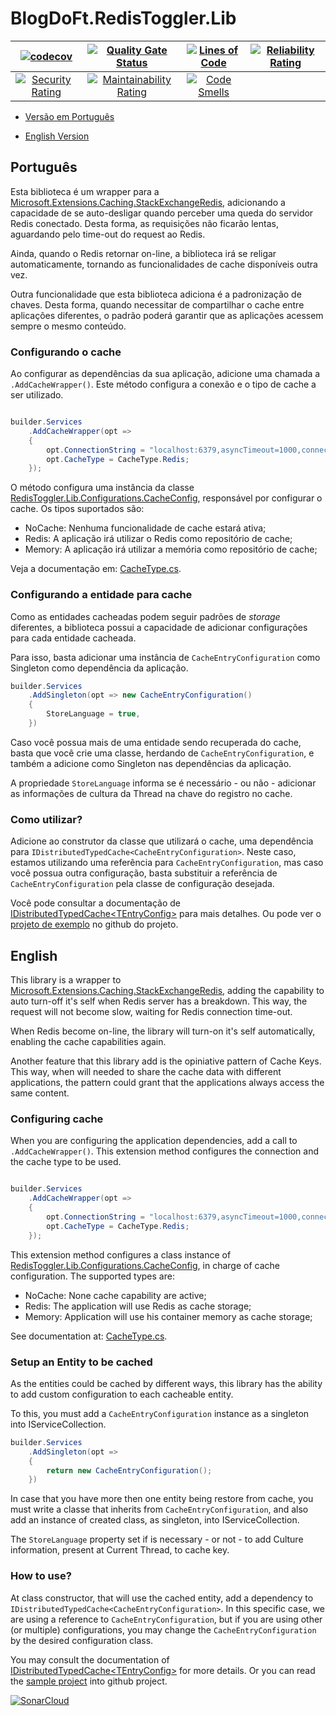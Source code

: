 # BlogDoFt.RedisToggler.Lib

|                           [![codecov](https://codecov.io/gh/ftathiago/RedisToggler/graph/badge.svg?token=0JFTDIHNAP)](https://codecov.io/gh/ftathiago/RedisToggler)                            |  [![Quality Gate Status](https://sonarcloud.io/api/project_badges/measure?project=ftathiago_RedisToggler&metric=alert_status)](https://sonarcloud.io/summary/new_code?id=ftathiago_RedisToggler)   |   [![Lines of Code](https://sonarcloud.io/api/project_badges/measure?project=ftathiago_RedisToggler&metric=ncloc)](https://sonarcloud.io/summary/new_code?id=ftathiago_RedisToggler)   | [![Reliability Rating](https://sonarcloud.io/api/project_badges/measure?project=ftathiago_RedisToggler&metric=reliability_rating)](https://sonarcloud.io/summary/new_code?id=ftathiago_RedisToggler) |
| :--------------------------------------------------------------------------------------------------------------------------------------------------------------------------------------------: | :------------------------------------------------------------------------------------------------------------------------------------------------------------------------------------------------: | :------------------------------------------------------------------------------------------------------------------------------------------------------------------------------------: | :--------------------------------------------------------------------------------------------------------------------------------------------------------------------------------------------------: |
| [![Security Rating](https://sonarcloud.io/api/project_badges/measure?project=ftathiago_RedisToggler&metric=security_rating)](https://sonarcloud.io/summary/new_code?id=ftathiago_RedisToggler) | [![Maintainability Rating](https://sonarcloud.io/api/project_badges/measure?project=ftathiago_RedisToggler&metric=sqale_rating)](https://sonarcloud.io/summary/new_code?id=ftathiago_RedisToggler) | [![Code Smells](https://sonarcloud.io/api/project_badges/measure?project=ftathiago_RedisToggler&metric=code_smells)](https://sonarcloud.io/summary/new_code?id=ftathiago_RedisToggler) |

- [Versão em Português](#português)

- [English Version](#english)

## Português

Esta biblioteca é um wrapper para a [Microsoft.Extensions.Caching.StackExchangeRedis](https://www.nuget.org/packages/Microsoft.Extensions.Caching.StackExchangeRedis), adicionando a capacidade de se auto-desligar quando perceber uma queda do servidor Redis conectado. Desta forma, as requisições não ficarão lentas, aguardando pelo time-out do request ao Redis.

Ainda, quando o Redis retornar on-line, a biblioteca irá se religar automaticamente, tornando as funcionalidades de cache disponíveis outra vez.

Outra funcionalidade que esta biblioteca adiciona é a padronização de chaves. Desta forma, quando necessitar de compartilhar o cache entre aplicações diferentes, o padrão poderá garantir que as aplicações acessem sempre o mesmo conteúdo.

### Configurando o cache

Ao configurar as dependências da sua aplicação, adicione uma chamada a `.AddCacheWrapper()`. Este método configura a conexão e o tipo de cache a ser utilizado.

```csharp

builder.Services
    .AddCacheWrapper(opt =>
    {
        opt.ConnectionString = "localhost:6379,asyncTimeout=1000,connectTimeout=1000,password=<your-redis-password>,abortConnect=false";
        opt.CacheType = CacheType.Redis;
    });
```

O método configura uma instância da classe [RedisToggler.Lib.Configurations.CacheConfig](https://github.com/ftathiago/RedisToggler/blob/main/src/RedisToggler.Lib/Configurations/CacheConfig.cs), responsável por configurar o cache. Os tipos suportados são:

- NoCache: Nenhuma funcionalidade de cache estará ativa;
- Redis: A aplicação irá utilizar o Redis como repositório de cache;
- Memory: A aplicação irá utilizar a memória como repositório de cache;

Veja a documentação em: [CacheType.cs](https://github.com/ftathiago/RedisToggler/blob/main/src/RedisToggler.Lib/Abstractions/CacheType.cs).

### Configurando a entidade para cache

Como as entidades cacheadas podem seguir padrões de *storage* diferentes, a biblioteca possui a capacidade de adicionar configurações para cada entidade cacheada.

Para isso, basta adicionar uma instância de `CacheEntryConfiguration` como Singleton como dependência da aplicação.

```csharp
builder.Services
    .AddSingleton(opt => new CacheEntryConfiguration()
    {
        StoreLanguage = true,        
    })
```

Caso você possua mais de uma entidade sendo recuperada do cache, basta que você crie uma classe, herdando de `CacheEntryConfiguration`, e também a adicione como Singleton nas dependências da aplicação.

A propriedade `StoreLanguage` informa se é necessário - ou não - adicionar as informações de cultura da Thread na chave do registro no cache.

### Como utilizar?

Adicione ao construtor da classe que utilizará o cache, uma dependência para `IDistributedTypedCache<CacheEntryConfiguration>`. Neste caso, estamos utilizando uma referência para `CacheEntryConfiguration`, mas caso você possua outra configuração, basta substituir a referência de `CacheEntryConfiguration` pela classe de configuração desejada.

Você pode consultar a documentação de [IDistributedTypedCache\<TEntryConfig\>](https://github.com/ftathiago/RedisToggler/blob/main/src/RedisToggler.Lib/Abstractions/IDistributedTypedCache.cs) para mais detalhes. Ou pode ver o [projeto de exemplo](https://github.com/ftathiago/RedisToggler/tree/develop/samples) no github do projeto.

## English

This library is a wrapper to [Microsoft.Extensions.Caching.StackExchangeRedis](https://www.nuget.org/packages/Microsoft.Extensions.Caching.StackExchangeRedis), adding the capability to auto turn-off it's self when Redis server has a breakdown. This way, the request will not become slow, waiting for Redis connection time-out.

When Redis become on-line, the library will turn-on it's self automatically, enabling the cache capabilities again.

Another feature that this library add is the opiniative pattern of Cache Keys. This way, when will needed to share the cache data with different applications, the pattern could grant that the applications always access the same content.

### Configuring cache

When you are configuring the application dependencies, add a call to `.AddCacheWrapper()`. This extension method configures the connection and the cache type to be used.

```csharp

builder.Services
    .AddCacheWrapper(opt =>
    {
        opt.ConnectionString = "localhost:6379,asyncTimeout=1000,connectTimeout=1000,password=<your-redis-password>,abortConnect=false";
        opt.CacheType = CacheType.Redis;
    });
```

This extension method configures a class instance of [RedisToggler.Lib.Configurations.CacheConfig](https://github.com/ftathiago/RedisToggler/blob/main/src/RedisToggler.Lib/Configurations/CacheConfig.cs), in charge of cache configuration. The supported types are:

- NoCache: None cache capability are active;
- Redis: The application will use Redis as cache storage;
- Memory: Application will use his container memory as cache storage;

See documentation at: [CacheType.cs](https://github.com/ftathiago/RedisToggler/blob/main/src/RedisToggler.Lib/Abstractions/CacheType.cs).

### Setup an Entity to be cached

As the entities could be cached by different ways, this library has the ability to add custom configuration to each cacheable entity.

To this, you must add a `CacheEntryConfiguration` instance as a singleton into IServiceCollection.

```csharp
builder.Services
    .AddSingleton(opt =>
    {
        return new CacheEntryConfiguration();
    })
```

In case that you have more then one entity being restore from cache, you must write a classe that inherits from `CacheEntryConfiguration`, and also add an instance of created class, as singleton, into IServiceCollection.

The `StoreLanguage` property set if is necessary - or not - to add Culture information, present at Current Thread, to cache key.

### How to use?

At class constructor, that will use the cached entity, add a dependency to `IDistributedTypedCache<CacheEntryConfiguration>`. In this specific case, we are using a reference to `CacheEntryConfiguration`, but if you are using other (or multiple) configurations, you may change the `CacheEntryConfiguration` by the desired configuration class.

You may consult the documentation of [IDistributedTypedCache\<TEntryConfig\>](https://github.com/ftathiago/RedisToggler/blob/main/src/RedisToggler.Lib/Abstractions/IDistributedTypedCache.cs) for more details. Or you can read the [sample project](https://github.com/ftathiago/RedisToggler/tree/develop/samples) into github project.

[![SonarCloud](https://sonarcloud.io/images/project_badges/sonarcloud-orange.svg)](https://sonarcloud.io/summary/new_code?id=ftathiago_RedisToggler)

